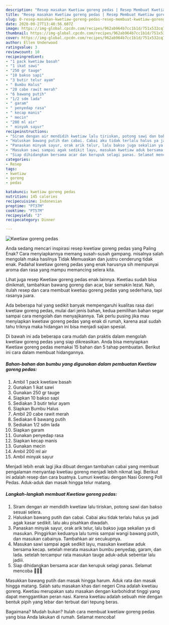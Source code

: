 ```yaml
---
description: "Resep masakan Kwetiaw goreng pedas | Resep Membuat Kwetiaw goreng pedas Yang Enak Dan Mudah"
title: "Resep masakan Kwetiaw goreng pedas | Resep Membuat Kwetiaw goreng pedas Yang Enak Dan Mudah"
slug: 0-resep-masakan-kwetiaw-goreng-pedas-resep-membuat-kwetiaw-goreng-pedas-yang-enak-dan-mudah
date: 2020-09-27T13:40:56.607Z
image: https://img-global.cpcdn.com/recipes/962ab964b7cc1b1d/751x532cq70/kwetiaw-goreng-pedas-foto-resep-utama.jpg
thumbnail: https://img-global.cpcdn.com/recipes/962ab964b7cc1b1d/751x532cq70/kwetiaw-goreng-pedas-foto-resep-utama.jpg
cover: https://img-global.cpcdn.com/recipes/962ab964b7cc1b1d/751x532cq70/kwetiaw-goreng-pedas-foto-resep-utama.jpg
author: Ellen Underwood
ratingvalue: 3
reviewcount: 10
recipeingredient:
- "1 pack kwetiaw basah"
- "1 ikat sawi"
- "250 gr tauge"
- "10 bakso sapi"
- "3 butir telur ayam"
- " Bumbu Halus"
- "20 cabe rawit merah"
- "6 bawang putih"
- "1/2 sdm lada"
- " garam"
- " penyedap rasa"
- " kecap manis"
- " mecin"
- "200 ml air"
- " minyak sayur"
recipeinstructions:
- "Siram dengan air mendidih kwetiaw lalu tiriskan, potong sawi dan bakso sesuai selera."
- "Haluskan bawang putih dan cabai. Cabai aku tidak terlalu halus ya jadi agak kasar sedikit. lalu aku pisahkan diwadah."
- "Panaskan minyak sayur, orak arik telur, lalu bakso juga sekalian ya di masukan. Pinggirkan keduanya lalu tumis sampai wangi bawang putih, dan masukan cabainya. Tambahkan air secukupnya."
- "Masukan sawi sampai agak sedikit layu, masukan kwetiaw aduk bersama kecap. setelah merata masukan bumbu penyedap, garam, dan lada. setelah tercampur rata masukan tauge aduk-aduk sebentar lalu jadiii."
- "Siap dihidangkan bersama acar dan kerupuk selagi panas. Selamat mencoba 🥰👌🏻"
categories:
- Resep
tags:
- kwetiaw
- goreng
- pedas

katakunci: kwetiaw goreng pedas 
nutrition: 145 calories
recipecuisine: Indonesian
preptime: "PT37M"
cooktime: "PT57M"
recipeyield: "3"
recipecategory: Dinner

---
```



![Kwetiaw goreng pedas](https://img-global.cpcdn.com/recipes/962ab964b7cc1b1d/751x532cq70/kwetiaw-goreng-pedas-foto-resep-utama.jpg)

Anda sedang mencari inspirasi resep kwetiaw goreng pedas yang Paling Enak? Cara menyiapkannya memang susah-susah gampang. misalnya salah mengolah maka hasilnya Tidak Memuaskan dan justru cenderung tidak enak. Padahal kwetiaw goreng pedas yang enak harusnya sih mempunyai aroma dan rasa yang mampu memancing selera kita.

Lihat juga resep Kwetiaw goreng pedas enak lainnya. Kwetiau sudah bisa dinikmati, tambahkan bawang goreng dan acar, biar semakin lezat. Nah, itulah resep dan cara membuat kwetiau goreng pedas yang sederhana, tapi rasanya juara.

Ada beberapa hal yang sedikit banyak mempengaruhi kualitas rasa dari kwetiaw goreng pedas, mulai dari jenis bahan, kedua pemilihan bahan segar sampai cara mengolah dan menyajikannya. Tak perlu pusing jika mau menyiapkan kwetiaw goreng pedas yang enak di rumah, karena asal sudah tahu triknya maka hidangan ini bisa menjadi sajian spesial.


Di bawah ini ada beberapa cara mudah dan praktis dalam mengolah kwetiaw goreng pedas yang siap dikreasikan. Anda bisa menyiapkan Kwetiaw goreng pedas memakai 15 bahan dan 5 tahap pembuatan. Berikut ini cara dalam membuat hidangannya.

<!--inarticleads1-->

##### Bahan-bahan dan bumbu yang digunakan dalam pembuatan Kwetiaw goreng pedas:

1. Ambil 1 pack kwetiaw basah
1. Gunakan 1 ikat sawi
1. Gunakan 250 gr tauge
1. Siapkan 10 bakso sapi
1. Sediakan 3 butir telur ayam
1. Siapkan  Bumbu Halus
1. Ambil 20 cabe rawit merah
1. Sediakan 6 bawang putih
1. Sediakan 1/2 sdm lada
1. Siapkan  garam
1. Gunakan  penyedap rasa
1. Siapkan  kecap manis
1. Gunakan  mecin
1. Ambil 200 ml air
1. Ambil  minyak sayur


Menjadi lebih enak lagi jika dibuat dengan tambahan cabai yang membuat pengalaman menyantap kwetiau goreng menjadi lebih nikmat lagi. Berikut ini adalah resep dan cara buatnya. Lumuri kwetiau dengan Nasi Goreng Poll Pedas. Aduk-aduk dan masak hingga telur matang. 

<!--inarticleads2-->

##### Langkah-langkah membuat Kwetiaw goreng pedas:

1. Siram dengan air mendidih kwetiaw lalu tiriskan, potong sawi dan bakso sesuai selera.
1. Haluskan bawang putih dan cabai. Cabai aku tidak terlalu halus ya jadi agak kasar sedikit. lalu aku pisahkan diwadah.
1. Panaskan minyak sayur, orak arik telur, lalu bakso juga sekalian ya di masukan. Pinggirkan keduanya lalu tumis sampai wangi bawang putih, dan masukan cabainya. Tambahkan air secukupnya.
1. Masukan sawi sampai agak sedikit layu, masukan kwetiaw aduk bersama kecap. setelah merata masukan bumbu penyedap, garam, dan lada. setelah tercampur rata masukan tauge aduk-aduk sebentar lalu jadiii.
1. Siap dihidangkan bersama acar dan kerupuk selagi panas. Selamat mencoba 🥰👌🏻


Masukkan bawang putih dan masak hingga harum. Aduk rata dan masak hingga matang. Salah satu masakan khas dari negeri Cina adalah kwetiau goreng. Kwetiau merupakan satu masakan dengan karbohidrat tinggi yang dapat menggantikan peran nasi. Karena kwetiau adalah sebuah mie dengan bentuk pipih yang lebar dan terbuat dari tepung beras. 

Bagaimana? Mudah bukan? Itulah cara membuat kwetiaw goreng pedas yang bisa Anda lakukan di rumah. Selamat mencoba!
